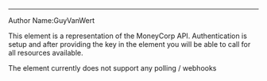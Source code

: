 ---------------------------
Author Name:GuyVanWert

This element is a representation of the MoneyCorp API. Authentication is setup and after providing the key in the element you will be able to call for all resources available. 

The element currently does not support any polling / webhooks